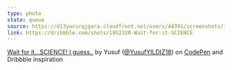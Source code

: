 ```yaml
---
type: photo
state: queue
source: https://d13yacurqjgara.cloudfront.net/users/44391/screenshots/1952320/indeterminate-loader.gif
link: https://dribbble.com/shots/1952320-Wait-for-it-SCIENCE
---
```

<p data-height="332" data-theme-id="6516" data-slug-hash="myjbdg" data-default-tab="result" data-user="yy" class='codepen'><a href='http://codepen.io/yy/pen/myjbdg/'>Wait for it...SCIENCE! I guess..</a> by Yusuf (<a href='http://codepen.io/yy'>@YusufYILDIZ18</a>) on <a href='http://codepen.io'>CodePen</a> and Dribbble inspiration</p>
